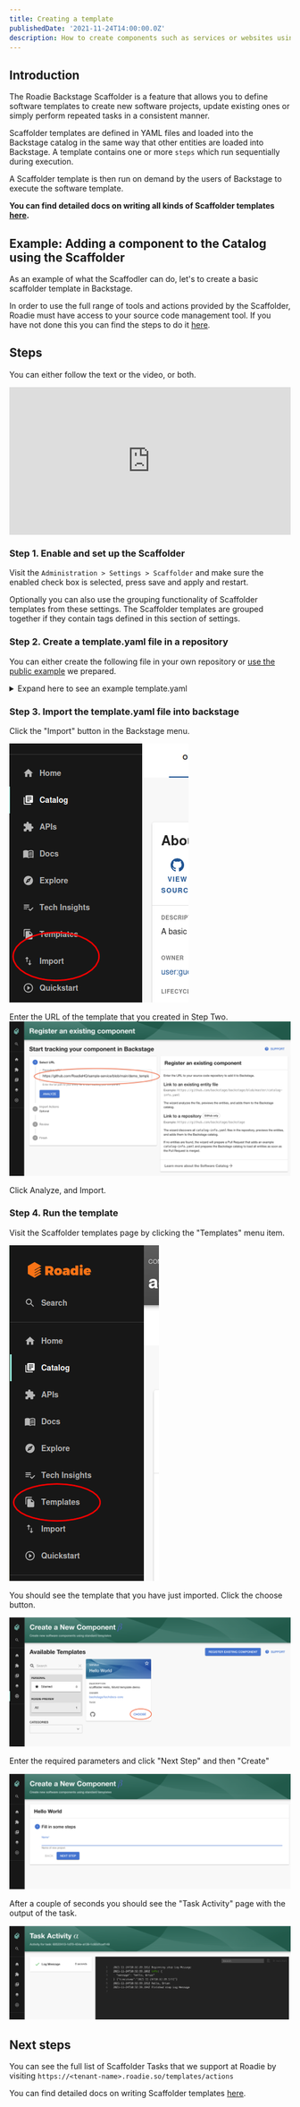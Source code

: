 ```yaml
---
title: Creating a template
publishedDate: '2021-11-24T14:00:00.0Z'
description: How to create components such as services or websites using the Backstage scaffolder.
---
```


## Introduction

The Roadie Backstage Scaffolder is a feature that allows you to define software templates to create new software projects, update existing ones or simply perform repeated tasks in a consistent manner.

Scaffolder templates are defined in YAML files and loaded into the Backstage catalog in the same way that other entities are loaded into Backstage. A template contains one or more `steps` which run sequentially during execution.

A Scaffolder template is then run on demand by the users of Backstage to execute the software template.

**You can find detailed docs on writing all kinds of Scaffolder templates [here](/docs/details/scaffolder/).**

## Example: Adding a component to the Catalog using the Scaffolder 

As an example of what the Scaffodler can do, let's to create a basic scaffolder template in Backstage.

In order to use the full range of tools and actions provided by the Scaffolder, Roadie must have access to your source code management tool. If you have not done this you can find the steps to do it [here](/docs/getting-started/adding-a-catalog-item/).

## Steps

You can either follow the text or the video, or both.

<div style="position: relative; padding-bottom: 52.42718446601942%; height: 0;"><iframe src="https://www.loom.com/embed/da6159c4ca39458cb5ad03138612a5a3" frameborder="0" webkitallowfullscreen mozallowfullscreen allowfullscreen style="position: absolute; top: 0; left: 0; width: 100%; height: 100%;"></iframe></div>

### Step 1. Enable and set up the Scaffolder

Visit the `Administration > Settings > Scaffolder` and make sure the enabled check box is selected, press save and apply and restart. 

Optionally you can also use the grouping functionality of Scaffolder templates from these settings. The Scaffolder templates are grouped together if they contain tags defined in this section of settings.

### Step 2. Create a template.yaml file in a repository

You can either create the following file in your own repository or [use the public example](https://github.com/RoadieHQ/sample-service/blob/main/demo_template.yaml) we prepared. 

<details>
  <summary>Expand here to see an example template.yaml</summary>

```yaml
apiVersion: scaffolder.backstage.io/v1beta3
kind: Template
# some metadata about the template itself
metadata:
  name: hello-world
  title: Hello World
  description: scaffolder Hello, World template demo
spec:
  owner: backstage/techdocs-core
  type: service

  parameters:
    - title: Fill in some steps
      required:
        - name
      properties:
        name:
          title: Name
          type: string
          description: Name of new project
          ui:autofocus: true
          ui:options:
            rows: 5

  # here's the steps that are executed in series in the scaffolder backend
  steps:
    - id: log-message
      name: Log Message
      action: debug:log
      input:
        message: "Hello, ${{ parameters.name }}"
```

</details>

### Step 3. Import the template.yaml file into backstage

Click the "Import" button in the Backstage menu.

![import-side-menu.png](./import-side-menu.png)

Enter the URL of the template that you created in Step Two.
![create-existing-component.png](./create-existing-component.png)

Click Analyze, and Import.

### Step 4. Run the template

Visit the Scaffolder templates page by clicking the "Templates" menu item.

![templates-side-menu.png](./templates-side-menu.png)

You should see the template that you have just imported. Click the choose button.

![choose-template.png](./choose-template.png)

Enter the required parameters and click "Next Step" and then "Create"

![enter-paramaters.png](./enter-paramaters.png)

After a couple of seconds you should see the "Task Activity" page with the output of the task.

![task-activity.png](./task-activity.png)

## Next steps 

You can see the full list of Scaffolder Tasks that we support at Roadie by visiting `https://<tenant-name>.roadie.so/templates/actions`

You can find detailed docs on writing Scaffolder templates [here](/docs/details/scaffolder/).
